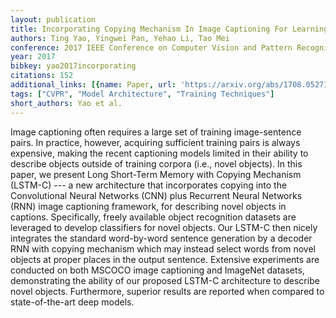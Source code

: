 ```yaml
---
layout: publication
title: Incorporating Copying Mechanism In Image Captioning For Learning Novel Objects
authors: Ting Yao, Yingwei Pan, Yehao Li, Tao Mei
conference: 2017 IEEE Conference on Computer Vision and Pattern Recognition (CVPR)
year: 2017
bibkey: yao2017incorporating
citations: 152
additional_links: [{name: Paper, url: 'https://arxiv.org/abs/1708.05271'}]
tags: ["CVPR", "Model Architecture", "Training Techniques"]
short_authors: Yao et al.
---
```

Image captioning often requires a large set of training image-sentence pairs.
In practice, however, acquiring sufficient training pairs is always expensive,
making the recent captioning models limited in their ability to describe
objects outside of training corpora (i.e., novel objects). In this paper, we
present Long Short-Term Memory with Copying Mechanism (LSTM-C) --- a new
architecture that incorporates copying into the Convolutional Neural Networks
(CNN) plus Recurrent Neural Networks (RNN) image captioning framework, for
describing novel objects in captions. Specifically, freely available object
recognition datasets are leveraged to develop classifiers for novel objects.
Our LSTM-C then nicely integrates the standard word-by-word sentence generation
by a decoder RNN with copying mechanism which may instead select words from
novel objects at proper places in the output sentence. Extensive experiments
are conducted on both MSCOCO image captioning and ImageNet datasets,
demonstrating the ability of our proposed LSTM-C architecture to describe novel
objects. Furthermore, superior results are reported when compared to
state-of-the-art deep models.